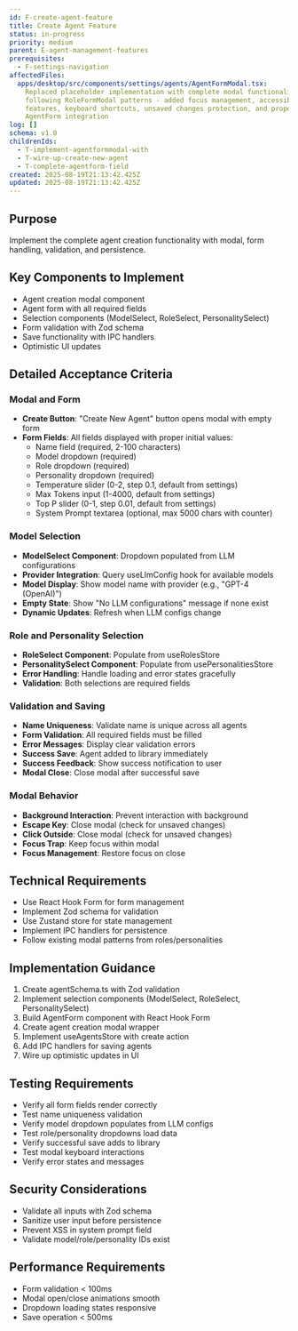 ```yaml
---
id: F-create-agent-feature
title: Create Agent Feature
status: in-progress
priority: medium
parent: E-agent-management-features
prerequisites:
  - F-settings-navigation
affectedFiles:
  apps/desktop/src/components/settings/agents/AgentFormModal.tsx:
    Replaced placeholder implementation with complete modal functionality
    following RoleFormModal patterns - added focus management, accessibility
    features, keyboard shortcuts, unsaved changes protection, and proper
    AgentForm integration
log: []
schema: v1.0
childrenIds:
  - T-implement-agentformmodal-with
  - T-wire-up-create-new-agent
  - T-complete-agentform-field
created: 2025-08-19T21:13:42.425Z
updated: 2025-08-19T21:13:42.425Z
---
```


## Purpose

Implement the complete agent creation functionality with modal, form handling, validation, and persistence.

## Key Components to Implement

- Agent creation modal component
- Agent form with all required fields
- Selection components (ModelSelect, RoleSelect, PersonalitySelect)
- Form validation with Zod schema
- Save functionality with IPC handlers
- Optimistic UI updates

## Detailed Acceptance Criteria

### Modal and Form

- **Create Button**: "Create New Agent" button opens modal with empty form
- **Form Fields**: All fields displayed with proper initial values:
  - Name field (required, 2-100 characters)
  - Model dropdown (required)
  - Role dropdown (required)
  - Personality dropdown (required)
  - Temperature slider (0-2, step 0.1, default from settings)
  - Max Tokens input (1-4000, default from settings)
  - Top P slider (0-1, step 0.01, default from settings)
  - System Prompt textarea (optional, max 5000 chars with counter)

### Model Selection

- **ModelSelect Component**: Dropdown populated from LLM configurations
- **Provider Integration**: Query useLlmConfig hook for available models
- **Model Display**: Show model name with provider (e.g., "GPT-4 (OpenAI)")
- **Empty State**: Show "No LLM configurations" message if none exist
- **Dynamic Updates**: Refresh when LLM configs change

### Role and Personality Selection

- **RoleSelect Component**: Populate from useRolesStore
- **PersonalitySelect Component**: Populate from usePersonalitiesStore
- **Error Handling**: Handle loading and error states gracefully
- **Validation**: Both selections are required fields

### Validation and Saving

- **Name Uniqueness**: Validate name is unique across all agents
- **Form Validation**: All required fields must be filled
- **Error Messages**: Display clear validation errors
- **Success Save**: Agent added to library immediately
- **Success Feedback**: Show success notification to user
- **Modal Close**: Close modal after successful save

### Modal Behavior

- **Background Interaction**: Prevent interaction with background
- **Escape Key**: Close modal (check for unsaved changes)
- **Click Outside**: Close modal (check for unsaved changes)
- **Focus Trap**: Keep focus within modal
- **Focus Management**: Restore focus on close

## Technical Requirements

- Use React Hook Form for form management
- Implement Zod schema for validation
- Use Zustand store for state management
- Implement IPC handlers for persistence
- Follow existing modal patterns from roles/personalities

## Implementation Guidance

1. Create agentSchema.ts with Zod validation
2. Implement selection components (ModelSelect, RoleSelect, PersonalitySelect)
3. Build AgentForm component with React Hook Form
4. Create agent creation modal wrapper
5. Implement useAgentsStore with create action
6. Add IPC handlers for saving agents
7. Wire up optimistic updates in UI

## Testing Requirements

- Verify all form fields render correctly
- Test name uniqueness validation
- Verify model dropdown populates from LLM configs
- Test role/personality dropdowns load data
- Verify successful save adds to library
- Test modal keyboard interactions
- Verify error states and messages

## Security Considerations

- Validate all inputs with Zod schema
- Sanitize user input before persistence
- Prevent XSS in system prompt field
- Validate model/role/personality IDs exist

## Performance Requirements

- Form validation < 100ms
- Modal open/close animations smooth
- Dropdown loading states responsive
- Save operation < 500ms
